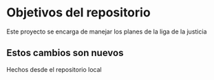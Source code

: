 # Objetivos del repositorio

Este proyecto se encarga de manejar los planes de la liga de la justicia


## Estos cambios son nuevos

Hechos desde el repositorio local

